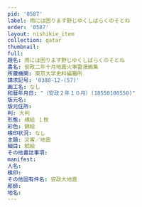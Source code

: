 ```yaml
---
pid: '0587'
label: 雨には困ります野じゆくしばらくのそとね
order: '0587'
layout: nishikie_item
collection: qatar
thumbnail: 
full: 
題名: 雨には困ります野じゆくしばらくのそとね
書名: 安政二年十月地震火事雷漫画集
所蔵機関: 東京大学史料編纂所
請求記号: '0380-12-(57)'
画工名: なし
和暦年月日: "（安政２年１０月）(18550100550)"
版元名: 
版元住所: 
判: 大判
形態: 横絵 １枚
彩色: 錦絵
検印状況: なし
主題: 災害／地震
細目: 鯰絵
その他書誌事項: 
manifest: 
人名: 
検印: 
その他固有件名: 安政大地震
彫師: 
地名: 
---
```

